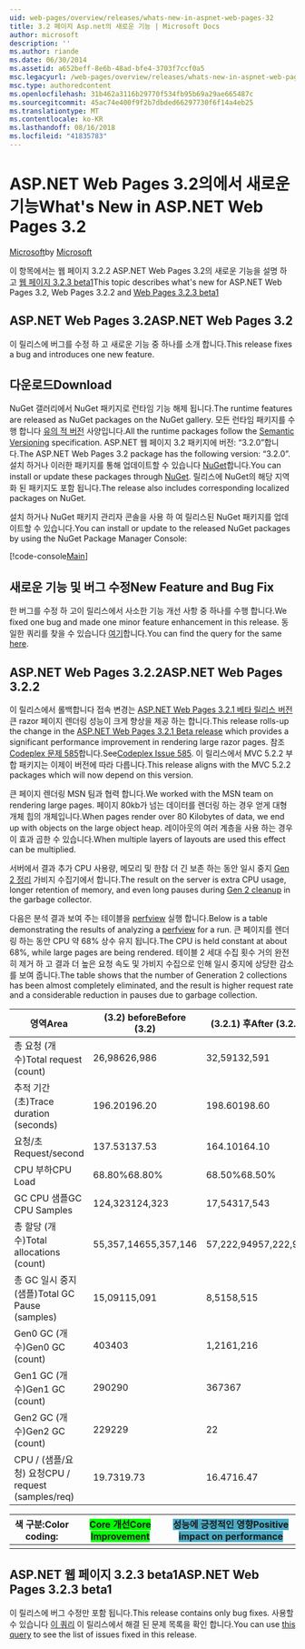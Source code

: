 ```yaml
---
uid: web-pages/overview/releases/whats-new-in-aspnet-web-pages-32
title: 3.2 페이지 Asp.net의 새로운 기능 | Microsoft Docs
author: microsoft
description: ''
ms.author: riande
ms.date: 06/30/2014
ms.assetid: a652beff-8e6b-48ad-bfe4-3703f7ccf0a5
msc.legacyurl: /web-pages/overview/releases/whats-new-in-aspnet-web-pages-32
msc.type: authoredcontent
ms.openlocfilehash: 31b462a3116b29770f534fb95b69a29ae665487c
ms.sourcegitcommit: 45ac74e400f9f2b7dbded66297730f6f14a4eb25
ms.translationtype: MT
ms.contentlocale: ko-KR
ms.lasthandoff: 08/16/2018
ms.locfileid: "41835783"
---
```

<a name="whats-new-in-aspnet-web-pages-32"></a><span data-ttu-id="59df6-102">ASP.NET Web Pages 3.2의에서 새로운 기능</span><span class="sxs-lookup"><span data-stu-id="59df6-102">What's New in ASP.NET Web Pages 3.2</span></span>
====================
<span data-ttu-id="59df6-103">[Microsoft](https://github.com/microsoft)</span><span class="sxs-lookup"><span data-stu-id="59df6-103">by [Microsoft](https://github.com/microsoft)</span></span>

<span data-ttu-id="59df6-104">이 항목에서는 웹 페이지 3.2.2 ASP.NET Web Pages 3.2의 새로운 기능을 설명 하 고 [웹 페이지 3.2.3 beta1](https://blogs.msdn.com/b/webdev/archive/2014/12/17/asp-net-mvc-5-2-3-web-pages-5-2-3-and-web-api-5-2-3-beta-releases.aspx)</span><span class="sxs-lookup"><span data-stu-id="59df6-104">This topic describes what's new for ASP.NET Web Pages 3.2, Web Pages 3.2.2 and [Web Pages 3.2.3 beta1](https://blogs.msdn.com/b/webdev/archive/2014/12/17/asp-net-mvc-5-2-3-web-pages-5-2-3-and-web-api-5-2-3-beta-releases.aspx)</span></span>

## <a name="aspnet-web-pages-32"></a><span data-ttu-id="59df6-105">ASP.NET Web Pages 3.2</span><span class="sxs-lookup"><span data-stu-id="59df6-105">ASP.NET Web Pages 3.2</span></span>

<span data-ttu-id="59df6-106">이 릴리스에 버그를 수정 하 고 새로운 기능 중 하나를 소개 합니다.</span><span class="sxs-lookup"><span data-stu-id="59df6-106">This release fixes a bug and introduces one new feature.</span></span>

## <a name="download"></a><span data-ttu-id="59df6-107">다운로드</span><span class="sxs-lookup"><span data-stu-id="59df6-107">Download</span></span>

<span data-ttu-id="59df6-108">NuGet 갤러리에서 NuGet 패키지로 런타임 기능 해제 됩니다.</span><span class="sxs-lookup"><span data-stu-id="59df6-108">The runtime features are released as NuGet packages on the NuGet gallery.</span></span> <span data-ttu-id="59df6-109">모든 런타임 패키지를 수행 합니다 [유의 적 버전](http://semver.org/) 사양입니다.</span><span class="sxs-lookup"><span data-stu-id="59df6-109">All the runtime packages follow the [Semantic Versioning](http://semver.org/) specification.</span></span> <span data-ttu-id="59df6-110">ASP.NET 웹 페이지 3.2 패키지에 버전: &ldquo;3.2.0&rdquo;합니다.</span><span class="sxs-lookup"><span data-stu-id="59df6-110">The ASP.NET Web Pages 3.2 package has the following version: &ldquo;3.2.0&rdquo;.</span></span> <span data-ttu-id="59df6-111">설치 하거나 이러한 패키지를 통해 업데이트할 수 있습니다 [NuGet](http://www.nuget.org/packages/Microsoft.AspNet.WebPages/)합니다.</span><span class="sxs-lookup"><span data-stu-id="59df6-111">You can install or update these packages through [NuGet](http://www.nuget.org/packages/Microsoft.AspNet.WebPages/).</span></span> <span data-ttu-id="59df6-112">릴리스에 NuGet의 해당 지역화 된 패키지도 포함 됩니다.</span><span class="sxs-lookup"><span data-stu-id="59df6-112">The release also includes corresponding localized packages on NuGet.</span></span>

<span data-ttu-id="59df6-113">설치 하거나 NuGet 패키지 관리자 콘솔을 사용 하 여 릴리스된 NuGet 패키지를 업데이트할 수 있습니다.</span><span class="sxs-lookup"><span data-stu-id="59df6-113">You can install or update to the released NuGet packages by using the NuGet Package Manager Console:</span></span>

[!code-console[Main](whats-new-in-aspnet-web-pages-32/samples/sample1.cmd)]

## <a name="new-feature-and-bug-fix"></a><span data-ttu-id="59df6-114">새로운 기능 및 버그 수정</span><span class="sxs-lookup"><span data-stu-id="59df6-114">New Feature and Bug Fix</span></span>

<span data-ttu-id="59df6-115">한 버그를 수정 하 고이 릴리스에서 사소한 기능 개선 사항 중 하나를 수행 합니다.</span><span class="sxs-lookup"><span data-stu-id="59df6-115">We fixed one bug and made one minor feature enhancement in this release.</span></span> <span data-ttu-id="59df6-116">동일한 쿼리를 찾을 수 있습니다 [여기](https://aspnetwebstack.codeplex.com/workitem/list/advanced?keyword=&amp;status=Closed&amp;type=All&amp;priority=All&amp;release=v5.2%20RC|v5.2%20RTM&amp;assignedTo=All&amp;component=Web%20Pages%2FRazor&amp;sortField=Id&amp;sortDirection=Descending&amp;page=0&amp;reasonClosed=Fixed)합니다.</span><span class="sxs-lookup"><span data-stu-id="59df6-116">You can find the query for the same [here](https://aspnetwebstack.codeplex.com/workitem/list/advanced?keyword=&amp;status=Closed&amp;type=All&amp;priority=All&amp;release=v5.2%20RC|v5.2%20RTM&amp;assignedTo=All&amp;component=Web%20Pages%2FRazor&amp;sortField=Id&amp;sortDirection=Descending&amp;page=0&amp;reasonClosed=Fixed).</span></span>

## <a name="aspnet-web-pages-322"></a><span data-ttu-id="59df6-117">ASP.NET Web Pages 3.2.2</span><span class="sxs-lookup"><span data-stu-id="59df6-117">ASP.NET Web Pages 3.2.2</span></span>

<span data-ttu-id="59df6-118">이 릴리스에서 롤백합니다 접속 변경는 [ASP.NET Web Pages 3.2.1 베타 릴리스 버전](https://blogs.msdn.com/b/webdev/archive/2014/07/28/announcing-the-beta-release-of-web-pages-3-2-1.aspx) 큰 razor 페이지 렌더링 성능이 크게 향상을 제공 하는 합니다.</span><span class="sxs-lookup"><span data-stu-id="59df6-118">This release rolls-up the change in the [ASP.NET Web Pages 3.2.1 Beta release](https://blogs.msdn.com/b/webdev/archive/2014/07/28/announcing-the-beta-release-of-web-pages-3-2-1.aspx) which provides a significant performance improvement in rendering large razor pages.</span></span> <span data-ttu-id="59df6-119">참조[Codeplex 문제 585](https://aspnetwebstack.codeplex.com/workitem/585)합니다.</span><span class="sxs-lookup"><span data-stu-id="59df6-119">See[Codeplex Issue 585](https://aspnetwebstack.codeplex.com/workitem/585).</span></span> <span data-ttu-id="59df6-120">이 릴리스에서 MVC 5.2.2 부합 패키지는 이제이 버전에 따라 다릅니다.</span><span class="sxs-lookup"><span data-stu-id="59df6-120">This release aligns with the MVC 5.2.2 packages which will now depend on this version.</span></span>

<span data-ttu-id="59df6-121">큰 페이지 렌더링 MSN 팀과 협력 합니다.</span><span class="sxs-lookup"><span data-stu-id="59df6-121">We worked with the MSN team on rendering large pages.</span></span> <span data-ttu-id="59df6-122">페이지 80kb가 넘는 데이터를 렌더링 하는 경우 얻게 대형 개체 힙의 개체입니다.</span><span class="sxs-lookup"><span data-stu-id="59df6-122">When pages render over 80 Kilobytes of data, we end up with objects on the large object heap.</span></span> <span data-ttu-id="59df6-123">레이아웃의 여러 계층을 사용 하는 경우이 효과 곱한 수 있습니다.</span><span class="sxs-lookup"><span data-stu-id="59df6-123">When multiple layers of layouts are used this effect can be multiplied.</span></span>

<span data-ttu-id="59df6-124">서버에서 결과 추가 CPU 사용량, 메모리 및 한참 더 긴 보존 하는 동안 일시 중지 [Gen 2 정리](https://msdn.microsoft.com/en-us/library/ms973837.aspx) 가비지 수집기에서 합니다.</span><span class="sxs-lookup"><span data-stu-id="59df6-124">The result on the server is extra CPU usage, longer retention of memory, and even long pauses during [Gen 2 cleanup](https://msdn.microsoft.com/en-us/library/ms973837.aspx) in the garbage collector.</span></span>

<span data-ttu-id="59df6-125">다음은 분석 결과 보여 주는 테이블을 [perfview](https://channel9.msdn.com/Series/PerfView-Tutorial) 실행 합니다.</span><span class="sxs-lookup"><span data-stu-id="59df6-125">Below is a table demonstrating the results of analyzing a [perfview](https://channel9.msdn.com/Series/PerfView-Tutorial) for a run.</span></span> <span data-ttu-id="59df6-126">큰 페이지를 렌더링 하는 동안 CPU 약 68% 상수 유지 됩니다.</span><span class="sxs-lookup"><span data-stu-id="59df6-126">The CPU is held constant at about 68%, while large pages are being rendered.</span></span> <span data-ttu-id="59df6-127">테이블 2 세대 수집 횟수 거의 완전히 제거 하 고 결과 더 높은 요청 속도 및 가비지 수집으로 인해 일시 중지에 상당한 감소를 보여 줍니다.</span><span class="sxs-lookup"><span data-stu-id="59df6-127">The table shows that the number of Generation 2 collections has been almost completely eliminated, and the result is higher request rate and a considerable reduction in pauses due to garbage collection.</span></span>

| <span data-ttu-id="59df6-128">**영역**</span><span class="sxs-lookup"><span data-stu-id="59df6-128">**Area**</span></span> | <span data-ttu-id="59df6-129">**(3.2) before**</span><span class="sxs-lookup"><span data-stu-id="59df6-129">**Before (3.2)**</span></span> | <span data-ttu-id="59df6-130">**(3.2.1) 후**</span><span class="sxs-lookup"><span data-stu-id="59df6-130">**After (3.2.1)**</span></span> | <span data-ttu-id="59df6-131">**델타 %**</span><span class="sxs-lookup"><span data-stu-id="59df6-131">**Delta %**</span></span> |
| --- | --- | --- | --- |
| <span data-ttu-id="59df6-132">총 요청 (개수)</span><span class="sxs-lookup"><span data-stu-id="59df6-132">Total request (count)</span></span> | <span data-ttu-id="59df6-133">26,986</span><span class="sxs-lookup"><span data-stu-id="59df6-133">26,986</span></span> | <span data-ttu-id="59df6-134">32,591</span><span class="sxs-lookup"><span data-stu-id="59df6-134">32,591</span></span> | <span data-ttu-id="59df6-135"><font style="background-color: #4bacc6">20.80%</font></span><span class="sxs-lookup"><span data-stu-id="59df6-135"><font style="background-color: #4bacc6">20.80%</font></span></span> |
| <span data-ttu-id="59df6-136">추적 기간 (초)</span><span class="sxs-lookup"><span data-stu-id="59df6-136">Trace duration (seconds)</span></span> | <span data-ttu-id="59df6-137">196.20</span><span class="sxs-lookup"><span data-stu-id="59df6-137">196.20</span></span> | <span data-ttu-id="59df6-138">198.60</span><span class="sxs-lookup"><span data-stu-id="59df6-138">198.60</span></span> | <span data-ttu-id="59df6-139">1.20%</span><span class="sxs-lookup"><span data-stu-id="59df6-139">1.20%</span></span> |
| <span data-ttu-id="59df6-140">요청/초</span><span class="sxs-lookup"><span data-stu-id="59df6-140">Request/second</span></span> | <span data-ttu-id="59df6-141">137.53</span><span class="sxs-lookup"><span data-stu-id="59df6-141">137.53</span></span> | <span data-ttu-id="59df6-142">164.10</span><span class="sxs-lookup"><span data-stu-id="59df6-142">164.10</span></span> | <span data-ttu-id="59df6-143"><font style="background-color: #4bacc6">19.30%</font></span><span class="sxs-lookup"><span data-stu-id="59df6-143"><font style="background-color: #4bacc6">19.30%</font></span></span> |
| <span data-ttu-id="59df6-144">CPU 부하</span><span class="sxs-lookup"><span data-stu-id="59df6-144">CPU Load</span></span> | <span data-ttu-id="59df6-145">68.80%</span><span class="sxs-lookup"><span data-stu-id="59df6-145">68.80%</span></span> | <span data-ttu-id="59df6-146">68.50%</span><span class="sxs-lookup"><span data-stu-id="59df6-146">68.50%</span></span> |  <span data-ttu-id="59df6-147">-0.40%</span><span class="sxs-lookup"><span data-stu-id="59df6-147">-0.40%</span></span> |
| <span data-ttu-id="59df6-148">GC CPU 샘플</span><span class="sxs-lookup"><span data-stu-id="59df6-148">GC CPU Samples</span></span> | <span data-ttu-id="59df6-149">124,323</span><span class="sxs-lookup"><span data-stu-id="59df6-149">124,323</span></span> | <span data-ttu-id="59df6-150">17,543</span><span class="sxs-lookup"><span data-stu-id="59df6-150">17,543</span></span> | <span data-ttu-id="59df6-151"><font style="background-color: #4bacc6">-85.90%</font></span><span class="sxs-lookup"><span data-stu-id="59df6-151"><font style="background-color: #4bacc6">-85.90%</font></span></span> |
| <span data-ttu-id="59df6-152">총 할당 (개수)</span><span class="sxs-lookup"><span data-stu-id="59df6-152">Total allocations (count)</span></span> | <span data-ttu-id="59df6-153">55,357,146</span><span class="sxs-lookup"><span data-stu-id="59df6-153">55,357,146</span></span> | <span data-ttu-id="59df6-154">57,222,949</span><span class="sxs-lookup"><span data-stu-id="59df6-154">57,222,949</span></span> | <span data-ttu-id="59df6-155">3.40%</span><span class="sxs-lookup"><span data-stu-id="59df6-155">3.40%</span></span> |
| <span data-ttu-id="59df6-156">총 GC 일시 중지 (샘플)</span><span class="sxs-lookup"><span data-stu-id="59df6-156">Total GC Pause (samples)</span></span> | <span data-ttu-id="59df6-157">15,091</span><span class="sxs-lookup"><span data-stu-id="59df6-157">15,091</span></span> | <span data-ttu-id="59df6-158">8,515</span><span class="sxs-lookup"><span data-stu-id="59df6-158">8,515</span></span> | <span data-ttu-id="59df6-159"><font style="background-color: #4bacc6">-43.60%</font></span><span class="sxs-lookup"><span data-stu-id="59df6-159"><font style="background-color: #4bacc6">-43.60%</font></span></span> |
| <span data-ttu-id="59df6-160">Gen0 GC (개수)</span><span class="sxs-lookup"><span data-stu-id="59df6-160">Gen0 GC (count)</span></span> | <span data-ttu-id="59df6-161">403</span><span class="sxs-lookup"><span data-stu-id="59df6-161">403</span></span> | <span data-ttu-id="59df6-162">1,216</span><span class="sxs-lookup"><span data-stu-id="59df6-162">1,216</span></span> | <span data-ttu-id="59df6-163">201.70%</span><span class="sxs-lookup"><span data-stu-id="59df6-163">201.70%</span></span> |
| <span data-ttu-id="59df6-164">Gen1 GC (개수)</span><span class="sxs-lookup"><span data-stu-id="59df6-164">Gen1 GC (count)</span></span> | <span data-ttu-id="59df6-165">290</span><span class="sxs-lookup"><span data-stu-id="59df6-165">290</span></span> | <span data-ttu-id="59df6-166">367</span><span class="sxs-lookup"><span data-stu-id="59df6-166">367</span></span> | <span data-ttu-id="59df6-167">26.60%</span><span class="sxs-lookup"><span data-stu-id="59df6-167">26.60%</span></span> |
| <span data-ttu-id="59df6-168">Gen2 GC (개수)</span><span class="sxs-lookup"><span data-stu-id="59df6-168">Gen2 GC (count)</span></span> | <span data-ttu-id="59df6-169">229</span><span class="sxs-lookup"><span data-stu-id="59df6-169">229</span></span> | <span data-ttu-id="59df6-170">2</span><span class="sxs-lookup"><span data-stu-id="59df6-170">2</span></span> | <span data-ttu-id="59df6-171"><font style="background-color: #00ff00">-99.10%</font></span><span class="sxs-lookup"><span data-stu-id="59df6-171"><font style="background-color: #00ff00">-99.10%</font></span></span> |
| <span data-ttu-id="59df6-172">CPU / (샘플/요청) 요청</span><span class="sxs-lookup"><span data-stu-id="59df6-172">CPU / request (samples/req)</span></span> | <span data-ttu-id="59df6-173">19.73</span><span class="sxs-lookup"><span data-stu-id="59df6-173">19.73</span></span> | <span data-ttu-id="59df6-174">16.47</span><span class="sxs-lookup"><span data-stu-id="59df6-174">16.47</span></span> | <span data-ttu-id="59df6-175">-16.50%</span><span class="sxs-lookup"><span data-stu-id="59df6-175">-16.50%</span></span> |

| <span data-ttu-id="59df6-176">색 구분:</span><span class="sxs-lookup"><span data-stu-id="59df6-176">Color coding:</span></span> | <span data-ttu-id="59df6-177"><font style="background-color: #00ff00">Core 개선</font></span><span class="sxs-lookup"><span data-stu-id="59df6-177"><font style="background-color: #00ff00">Core Improvement</font></span></span> | <span data-ttu-id="59df6-178"><font style="background-color: #4bacc6">성능에 긍정적인 영향</font></span><span class="sxs-lookup"><span data-stu-id="59df6-178"><font style="background-color: #4bacc6">Positive impact on performance</font></span></span> |
|---------------|-----------------------------------------------------------------|-------------------------------------------------------------------------------|
|               |                                                                 |                                                                               |

## <a name="aspnet-web-pages-323-beta1"></a><span data-ttu-id="59df6-179">ASP.NET 웹 페이지 3.2.3 beta1</span><span class="sxs-lookup"><span data-stu-id="59df6-179">ASP.NET Web Pages 3.2.3 beta1</span></span>

<span data-ttu-id="59df6-180">이 릴리스에 버그 수정만 포함 됩니다.</span><span class="sxs-lookup"><span data-stu-id="59df6-180">This release contains only bug fixes.</span></span> <span data-ttu-id="59df6-181">사용할 수 있습니다 [이 쿼리](https://aspnetwebstack.codeplex.com/workitem/list/advanced?keyword=&amp;status=Closed&amp;type=All&amp;priority=All&amp;release=v5.2.3%20Beta&amp;assignedTo=All&amp;component=Web%20Pages%2FRazor&amp;sortField=LastUpdatedDate&amp;sortDirection=Descending&amp;page=0&amp;reasonClosed=Fixed) 이 릴리스에서 해결 된 문제 목록을 확인 합니다.</span><span class="sxs-lookup"><span data-stu-id="59df6-181">You can use [this query](https://aspnetwebstack.codeplex.com/workitem/list/advanced?keyword=&amp;status=Closed&amp;type=All&amp;priority=All&amp;release=v5.2.3%20Beta&amp;assignedTo=All&amp;component=Web%20Pages%2FRazor&amp;sortField=LastUpdatedDate&amp;sortDirection=Descending&amp;page=0&amp;reasonClosed=Fixed) to see the list of issues fixed in this release.</span></span>
